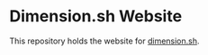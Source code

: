 Dimension.sh Website
====================

This repository holds the website for [dimension.sh](https://dimension.sh). 